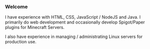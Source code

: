 ### Welcome
I have experience with HTML, CSS, JavaScript / NodeJS and Java. I primarily do web development and occasionally develop Spigot/Paper plugins for Minecraft Servers.

I also have experience in managing / administrating Linux servers for production use.

